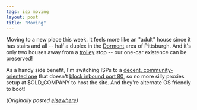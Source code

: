 ```yaml
---
tags: isp moving
layout: post
title: "Moving"
---
```




<p>Moving to a new place this week. It feels more like an "adult" house since it has stairs and all -- half a duplex in the <a href="http://www.boro.dormont.pa.us/mainpage.htm">Dormont</a> area of Pittsburgh. And it's only two houses away from a <a href="http://www.portauthority.org/ride/theT.asp">trolley</a> stop -- our one-car existence can be preserved!</p>

<p>As a handy side benefit, I'm switching ISPs to a <a href="http://www.telerama.com/">decent, community-oriented one</a> that doesn't <a href="http://www.dslreports.com/forum/remark,3281156~root=ilec,vz~mode=flat">block inbound port 80</a>, so no more silly proxies setup at $OLD_COMPANY to host the site. And they're alternate OS friendly to boot!</p>

<p>
<p><em>(Originally posted <a href="http://use.perl.org/~lachoy/journal/6382">elsewhere</a>)</em></p>


